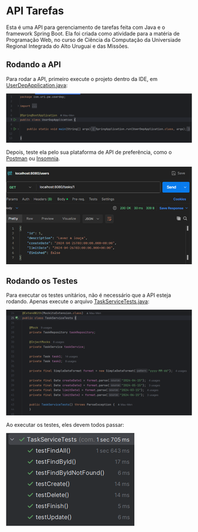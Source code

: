 # API Tarefas

Esta é uma API para gerenciamento de tarefas feita com Java e o framework Spring Boot. Ela foi criada como atividade para a matéria de Programação Web, no curso de Ciência da Computação da Universiade Regional Integrada do Alto Uruguai e das Missões.

## Rodando a API

Para rodar a API, primeiro execute o projeto dentro da IDE, em [UserDepApplication.java](./user-dep/src/main/java/com/uri/pw/userdep/UserDepApplication.java):

![Rodar API](./images/1.png)

Depois, teste ela pelo sua plataforma de API de preferência, como o [Postman](https://www.postman.com/) ou [Insomnia](https://insomnia.rest/).

![Rodar API](./images/2.png)

## Rodando os Testes

Para executar os testes unitários, não é necessário que a API esteja rodando. Apenas execute o arquivo [TaskServiceTests.java](./user-dep/src/test/java/com/uri/pw/userdep/TaskServiceTests.java):

![Rodar API](./images/3.png)

Ao executar os testes, eles devem todos passar:

![Rodar API](./images/4.png)